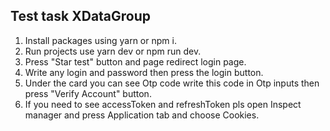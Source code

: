 ## Test task XDataGroup

1. Install packages using yarn or npm i.
2. Run projects use yarn dev or npm run dev.
3. Press "Star test" button and page redirect login page.
4. Write any login and password then press the login button.
5. Under the card you can see Otp code write this code in Otp inputs then press "Verify Account" button.
6. If you need to see accessToken and refreshToken pls open Inspect manager and press Application tab and choose Cookies.  
